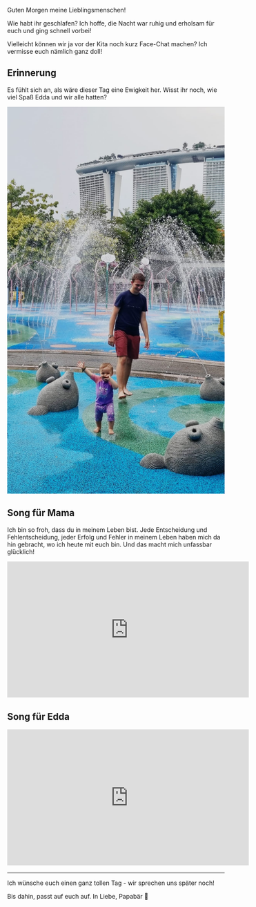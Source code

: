 Guten Morgen meine Lieblingsmenschen!

Wie habt ihr geschlafen? Ich hoffe, die Nacht war ruhig und erholsam für euch und ging schnell vorbei!

Vielleicht können wir ja vor der Kita noch kurz Face-Chat machen? Ich vermisse euch nämlich ganz doll!

## Erinnerung

Es fühlt sich an, als wäre dieser Tag eine Ewigkeit her. Wisst ihr noch, wie viel Spaß Edda und wir alle hatten?

![Bild](./Singapur.jpg)

## Song für Mama
Ich bin so froh, dass du in meinem Leben bist. Jede Entscheidung und Fehlentscheidung, jeder Erfolg und Fehler in meinem Leben haben mich da hin gebracht, wo ich heute mit euch bin. Und das macht mich unfassbar glücklich!

<iframe width="560" height="315" src="https://www.youtube.com/embed/xkUx5VKgOCQ?si=iUg-7aULdOKln0U0" title="YouTube video player" frameborder="0" allow="accelerometer; autoplay; clipboard-write; encrypted-media; gyroscope; picture-in-picture; web-share" referrerpolicy="strict-origin-when-cross-origin" allowfullscreen></iframe>

## Song für Edda

<iframe width="560" height="315" src="https://www.youtube.com/embed/cR_T1nqhwOs?si=UdadyDKAHAgAGcIM" title="YouTube video player" frameborder="0" allow="accelerometer; autoplay; clipboard-write; encrypted-media; gyroscope; picture-in-picture; web-share" referrerpolicy="strict-origin-when-cross-origin" allowfullscreen></iframe>

***

Ich wünsche euch einen ganz tollen Tag - wir sprechen uns später noch!

Bis dahin, passt auf euch auf. In Liebe, Papabär 🐻
